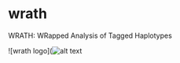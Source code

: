 # wrath
WRATH: WRapped Analysis of Tagged Haplotypes

![wrath logo](![alt text](https://github.com/annaorteu/wrath/wrath_logo_snake.png)
